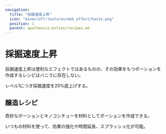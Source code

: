 ```yaml
---
navigation:
  title: "採掘速度上昇"
  icon: "minecraft:textures/mob_effect/haste.png"
  position: 1
  parent: apotheosis:potion/recipes.md
---
```


# 採掘速度上昇

<Color id="blue">採掘速度上昇</Color>は便利なエフェクトではあるものの、その効果をもつポーションを作成するレシピはバニラに存在しない。

レベル1につき採掘速度を20%底上げする。

## 醸造レシピ

<ItemImage id="minecraft:mushroom_stew" />

奇妙なポーションとキノコシチューを材料としてポーションを作成できる。

いつもの材料を使って、効果の強化や時間延長、スプラッシュ化が可能。

